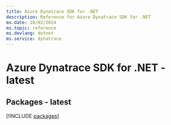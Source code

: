 ```yaml
---
title: Azure Dynatrace SDK for .NET
description: Reference for Azure Dynatrace SDK for .NET
ms.date: 10/02/2024
ms.topic: reference
ms.devlang: dotnet
ms.service: dynatrace
---
```

# Azure Dynatrace SDK for .NET - latest
## Packages - latest
[!INCLUDE [packages](dynatrace-index.md)]